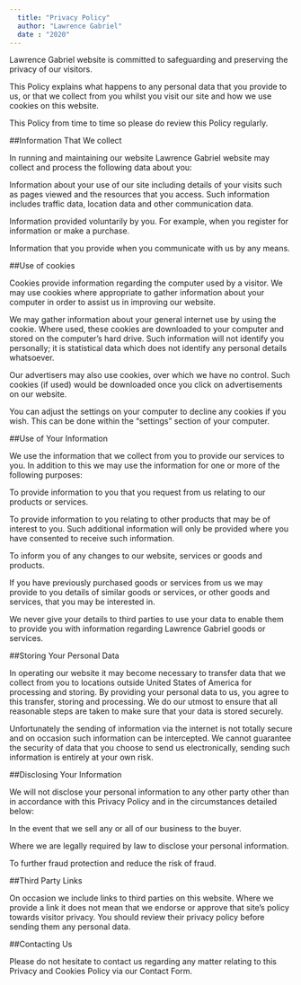 ```yaml
---
  title: "Privacy Policy"
  author: "Lawrence Gabriel"
  date : "2020"
---
```



Lawrence Gabriel website is committed to safeguarding and preserving the privacy of our visitors.

This Policy explains what happens to any personal data that you provide to us, or that we collect from you whilst you visit our site and how we use cookies on this website.

This Policy from time to time so please do review this Policy regularly.

##Information That We collect

In running and maintaining our website Lawrence Gabriel website may collect and process the following data about you:

Information about your use of our site including details of your visits such as pages viewed and the resources that you access. Such information includes traffic data, location data and other communication data.

Information provided voluntarily by you. For example, when you register for information or make a purchase.

Information that you provide when you communicate with us by any means.


##Use of cookies

Cookies provide information regarding the computer used by a visitor. We may use cookies where appropriate to gather information about your computer in order to assist us in improving our website.

We may gather information about your general internet use by using the cookie. Where used, these cookies are downloaded to your computer and stored on the computer’s hard drive. Such information will not identify you personally; it is statistical data which does not identify any personal details whatsoever.

Our advertisers may also use cookies, over which we have no control. Such cookies (if used) would be downloaded once you click on advertisements on our website.

You can adjust the settings on your computer to decline any cookies if you wish. This can be done within the “settings” section of your computer.

##Use of Your Information

We use the information that we collect from you to provide our services to you. In addition to this we may use the information for one or more of the following purposes:

To provide information to you that you request from us relating to our products or services.

To provide information to you relating to other products that may be of interest to you. Such additional information will only be provided where you have consented to receive such information.

To inform you of any changes to our website, services or goods and products.

If you have previously purchased goods or services from us we may provide to you details of similar goods or services, or other goods and services, that you may be interested in.

We never give your details to third parties to use your data to enable them to provide you with information regarding Lawrence Gabriel goods or services.

##Storing Your Personal Data

In operating our website it may become necessary to transfer data that we collect from you to locations outside United States of America for processing and storing. By providing your personal data to us, you agree to this transfer, storing and processing. We do our utmost to ensure that all reasonable steps are taken to make sure that your data is stored securely.

Unfortunately the sending of information via the internet is not totally secure and on occasion such information can be intercepted. We cannot guarantee the security of data that you choose to send us electronically, sending such information is entirely at your own risk.

##Disclosing Your Information

We will not disclose your personal information to any other party other than in accordance with this Privacy Policy and in the circumstances detailed below:

In the event that we sell any or all of our business to the buyer.

Where we are legally required by law to disclose your personal information.

To further fraud protection and reduce the risk of fraud.

##Third Party Links

On occasion we include links to third parties on this website. Where we provide a link it does not mean that we endorse or approve that site’s policy towards visitor privacy. You should review their privacy policy before sending them any personal data.

##Contacting Us

Please do not hesitate to contact us regarding any matter relating to this Privacy and Cookies Policy via our Contact Form.
